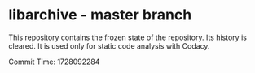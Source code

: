 # libarchive - master branch

This repository contains the frozen state of the repository.
Its history is cleared. It is used only for static code
analysis with Codacy.

Commit Time: 1728092284